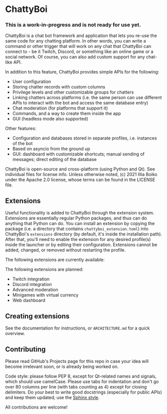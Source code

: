 # ChattyBoi

### This is a work-in-progress and is not ready for use yet.

ChattyBoi is a chat bot framework and application that lets you re-use the same code for any chatting platform. In other words, you can write a command or other trigger that will work on any chat that ChattyBoi can connect to - be it Twitch, Discord, or something like an online game or a social network. Of course, you can also add custom support for any chat-like API.

In addition to this feature, ChattyBoi provides simple APIs for the following:

- User configuration
- Storing chatter records with custom columns
- Privilege levels and other customizable groups for chatters
- Linking chatters across platforms (i.e. the same person can use different APIs to interact with the bot and access the same database entry)
- Chat moderation (for platforms that support it)
- Commands, and a way to create them inside the app
- GUI (headless mode also supported)

Other features:

- Configuration and databases stored in separate profiles, i.e. instances of the bot
- Based on asyncio from the ground up
- GUI: dashboard with customizable shortcuts; manual sending of messages; direct editing of the database

ChattyBoi is open-source and cross-platform (using Python and Qt). See individual files for license info. Unless otherwise noted, (c) 2021 Illia Boiko under the Apache 2.0 license, whose terms can be found in the LICENSE file.

## Extensions

Useful functionality is added to ChattyBoi through the extension system. Extensions are essentially regular Python packages, and thus can do anything that Python can do. You can install an extension by copying the package (i.e. a directory that contains `chattyboi_extension.toml`) into ChattyBoi's `extensions` directory (by default, it's inside the installation path). After that, you'll need to enable the extension for any desired profile(s) inside the launcher or by editing their configuration. Extensions cannot be added, changed, or removed without restarting the profile.

The following extensions are currently available:

The following extensions are planned:

- Twitch integration
- Discord integration
- Advanced moderation
- Minigames with virtual currency
- Web dashboard

## Creating extensions

See the documentation for instructions, or `ARCHITECTURE.md` for a quick overview.

## Contributing

Please read GitHub's Projects page for this repo in case your idea will become irrelevant soon, or is already being worked on.

Code style: please follow PEP 8, except for Qt-related names and signals, which should use camelCase. Please use tabs for indentation and don't go over 80 columns per line (with tabs counting as 4) except for closing delimiters. Do your best to write good docstrings (especially for public APIs) and keep them updated; use the [Sphinx style](https://sphinx-rtd-tutorial.readthedocs.io/en/latest/docstrings.html).

All contributions are welcome!
